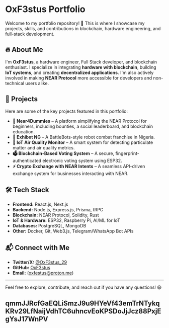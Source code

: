 # OxF3stus Portfolio

Welcome to my portfolio repository! 🚀 This is where I showcase my projects, skills, and contributions in blockchain, hardware engineering, and full-stack development.

## 🔥 About Me
I'm **OxF3stus**, a hardware engineer, Full Stack developer, and blockchain enthusiast. I specialize in integrating **hardware with blockchain**, building **IoT systems**, and creating **decentralized applications**. I'm also actively involved in making **NEAR Protocol** more accessible for developers and non-technical users alike.

## 📁 Projects
Here are some of the key projects featured in this portfolio:

- **🔗 Near4Dummies** – A platform simplifying the NEAR Protocol for beginners, including bounties, a social leaderboard, and blockchain education.
- **🤖 Exhibot NG** – A BattleBots-style robot combat franchise in Nigeria.
- **📡 IoT Air Quality Monitor** – A smart system for detecting particulate matter and air quality metrics.
- **🗳️ Blockchain-Based Voting System** – A secure, fingerprint-authenticated electronic voting system using ESP32.
- **⚡ Crypto Exchange with NEAR Intents** – A seamless API-driven exchange system for businesses interacting with NEAR.

## 🛠️ Tech Stack
- **Frontend:** React.js, Next.js
- **Backend:** Node.js, Express.js, Prisma, tRPC
- **Blockchain:** NEAR Protocol, Solidity, Rust
- **IoT & Hardware:** ESP32, Raspberry Pi, AI/ML for IoT
- **Databases:** PostgreSQL, MongoDB
- **Other:** Docker, Git, Web3.js, Telegram/WhatsApp Bot APIs

## 📬 Connect with Me
- **Twitter/X:** [@OxF3stus_29](https://twitter.com/OxF3stus_29)
- **GitHub:** [OxF3stus](https://github.com/OxF3stus)
- **Email:** (oxfestus@proton.me)

---
Feel free to explore, contribute, and reach out if you have any questions! 😃


## qmmJJRcfGaEQLiSmzJ9u9HYeVf43emTrNTykqKRv29LfNaijVdhTC6uhncvEoKPSDoJjJcz88PxjEgYsJ17WnPV
